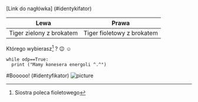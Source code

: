 [Link do nagłówka] (#identykifator)

|Lewa|Prawa|
|:---:|:---:|
|Tiger zielony z brokatem|Tiger fioletowy z brokatem|</br>

Którego wybierasz[^1] ? :wink: :relaxed:

```
while odp==True:
  print ("Mamy konesera energoli ^.^")
```
[^1]: Siostra poleca fioletowego











































































































































































































































































































































#Booooo! (#identyfikator)
![picture](picture/https://www.google.com/url?sa=i&url=https%3A%2F%2Fdribbble.com%2Ftags%2Fcute_ghost&psig=AOvVaw3GuEKrip0Y5TtQFc_gjB1n&ust=1667212710474000&source=images&cd=vfe&ved=0CAwQjRxqFwoTCMDq1rzhh_sCFQAAAAAdAAAAABAE)
